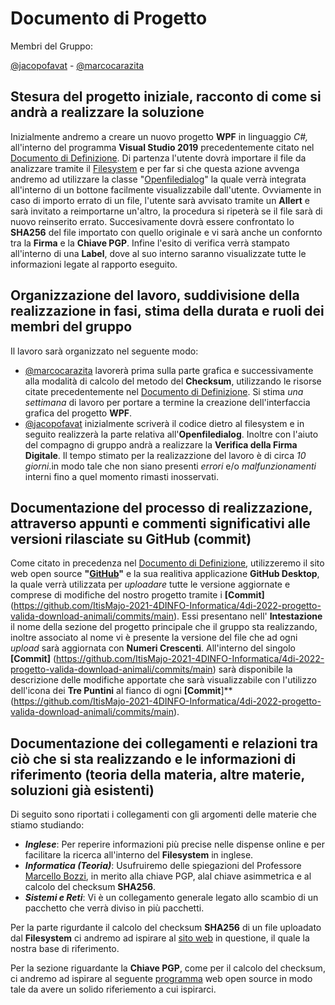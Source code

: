 # Documento di Progetto
Membri del Gruppo:


[@jacopofavat](https://github.com/JacopoFavat) - [@marcocarazita](https://github.com/marcocarazita)

## Stesura del progetto iniziale, racconto di come si andrà a realizzare la soluzione
Inizialmente andremo a creare un nuovo progetto **WPF** in linguaggio _C#,_ all'interno del programma **Visual Studio 2019** precedentemente citato nel [Documento di Definizione](https://github.com/ItisMajo-2021-4DINFO-Informatica/4di-2022-progetto-valida-download-animali/blob/main/01-definizione/README.md). Di partenza l'utente dovrà importare il file da analizzare tramite il [Filesystem](https://www.codeproject.com/Articles/1236588/File-System-Controls-in-WPF-Version-III) e per far si che questa azione avvenga andremo ad utilizzare la classe "[Openfiledialog](https://docs.microsoft.com/it-it/dotnet/desktop/wpf/windows/how-to-open-common-system-dialog-box?view=netdesktop-6.0)" la quale verrà integrata all'interno di un bottone facilmente visualizzabile dall'utente. Ovviamente in caso di importo errato di un file, l'utente sarà avvisato tramite un **Allert** e sarà invitato a reimportarne un'altro, la procedura si ripeterà se il file sarà di nuovo reinserito errato. Succesivamente dovrà essere confrontato lo **SHA256** del file importato con quello originale e vi sarà anche un confornto tra la **Firma** e la **Chiave PGP**. Infine l'esito di verifica verrà stampato all'interno di una **Label**, dove al suo interno saranno visualizzate tutte le informazioni legate al rapporto eseguito.  

## Organizzazione del lavoro, suddivisione della realizzazione in fasi, stima della durata e ruoli dei membri del gruppo
Il lavoro sarà organizzato nel seguente modo:
 - [@marcocarazita](https://github.com/marcocarazita) lavorerà prima sulla parte grafica e successivamente alla modalità di calcolo del metodo del **Checksum**, utilizzando le risorse citate precedentemente nel [Documento di Definizione](https://github.com/ItisMajo-2021-4DINFO-Informatica/4di-2022-progetto-valida-download-animali/blob/main/01-definizione/README.md). Si stima _una settimana_ di lavoro per portare a termine la creazione dell'interfaccia grafica del progetto **WPF**.
 - [@jacopofavat](https://github.com/JacopoFavat) inizialmente scriverà il codice dietro al filesystem e in seguito realizzerà la parte relativa all'**Openfiledialog**. Inoltre con l'aiuto del compagno di gruppo andrà a realizzare la **Verifica della Firma Digitale**. Il tempo stimato per la realizazzione del lavoro è di circa _10 giorni_.in modo tale che non siano presenti _errori_ e/o _malfunzionamenti_ interni fino a quel momento rimasti inosservati.

## Documentazione del processo di realizzazione, attraverso appunti e commenti significativi alle versioni rilasciate su GitHub (commit)
Come citato in precedenza nel [Documento di Definizione](https://github.com/ItisMajo-2021-4DINFO-Informatica/4di-2022-progetto-valida-download-animali/blob/main/01-definizione/README.md), utilizzeremo il sito web open source **"[GitHub](https://github.com/)"** e la sua realitiva applicazione **GitHub Desktop**, la quale verrà utilizzata per _uploadare_ tutte le versione aggiornate e comprese di modifiche del nostro progetto tramite i **[Commit]** (https://github.com/ItisMajo-2021-4DINFO-Informatica/4di-2022-progetto-valida-download-animali/commits/main). Essi presentano nell' **Intestazione** il nome della sezione del progetto principale che il gruppo sta realizzando, inoltre associato al nome vi è presente la versione del file che ad ogni _upload_ sarà aggiornata con **Numeri Crescenti**. All'interno del singolo **[Commit]** (https://github.com/ItisMajo-2021-4DINFO-Informatica/4di-2022-progetto-valida-download-animali/commits/main) sarà disponibile la descrizione delle modifiche apportate che sarà visualizzabile con l'utilizzo dell'icona dei **Tre Puntini** al fianco di ogni **[Commit**]** (https://github.com/ItisMajo-2021-4DINFO-Informatica/4di-2022-progetto-valida-download-animali/commits/main).

## Documentazione dei collegamenti e relazioni tra ciò che si sta realizzando e le informazioni di riferimento (teoria della materia, altre materie, soluzioni già esistenti)
Di seguito sono riportati i collegamenti con gli argomenti delle materie che stiamo studiando:

- **_Inglese_**: Per reperire informazioni più precise nelle dispense online e per facilitare la ricerca all'interno del **Filesystem** in inglese.
- **_Informatica (Teoria)_**: Usufruiremo delle spiegazioni del Professore [Marcello Bozzi](https://github.com/bozzimarcello), in merito alla chiave PGP, alal chiave asimmetrica e al calcolo del checksum **SHA256**.
- **_Sistemi e Reti_**: Vi è un collegamento generale legato allo scambio di un pacchetto che verrà diviso in più pacchetti.

Per la parte rigurdante il calcolo del checksum **SHA256** di un file uploadato dal **Filesystem** ci andremo ad ispirare al [sito web](https://emn178.github.io/online-tools/sha256_checksum.html) in questione, il quale la nostra base di riferimento.

Per la sezione riguardante la **Chiave PGP**, come per il calcolo del checksum, ci andremo ad ispirare al seguente [programma](https://www.igolder.com/pgp/generate-key/) web open source in modo tale da avere un solido riferiemento a cui ispirarci. 